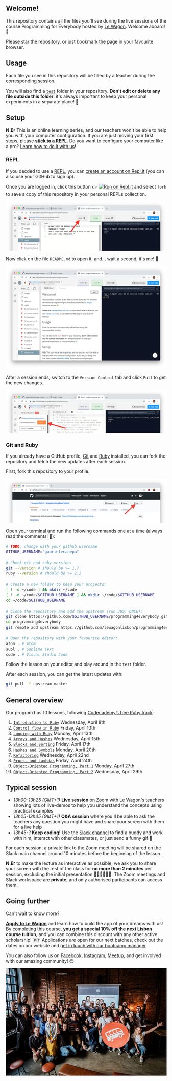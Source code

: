 ## Welcome!

This repository contains all the files you'll see during the live sessions of the course Programming for Everybody hosted by [Le Wagon](https://www.lewagon.com). Welcome aboard! 🎉

Please star the repository, or just bookmark the page in your favourite browser.

## Usage

Each file you see in this repository will be filled by a teacher during the corresponding session.

You will also find a [`test`](./test) folder in your repository. **Don't edit or delete any file outside this folder**: it's always important to keep your personal experiments in a separate place! 🧪

## Setup

**N.B:** This is an online learning series, and our teachers won't be able to help you with your computer configuration. If you are just moving your first steps, please **[stick to a REPL](#repl)**. Do you want to configure your computer like a pro? [Learn how to do it with us](#going-further)!

### REPL

If you decded to use a [REPL](https://en.wikipedia.org/wiki/Read%E2%80%93eval%E2%80%93print_loop), you can [create an account on Repl.it](https://repl.it/signup) (you can also use your GitHub to sign up).

Once you are logged in, click this button 👉 [![Run on Repl.it](https://repl.it/badge/github/lewagonlisbon/programming4everybody)](https://repl.it/@lewagonlisbon/programming4everybody) and select `fork` to save a copy of this repository in your personal REPLs collection.

![](images/repl1.png)

Now click on the file `README.md` to open it, and... wait a second, it's me! 🤖

![](images/repl2.png)

After a session ends, switch to the `Version Control` tab and click `Pull` to get the new changes.

![](images/repl3.png)

### Git and Ruby

If you already have a GitHub profile, [Git](https://git-scm.com/book/en/v2/Getting-Started-Installing-Git) and [Ruby](https://www.ruby-lang.org/en/documentation/installation) installed, you can fork the repository and fetch the new updates after each session.

First, fork this repository to your profile.

![](images/fork.png)

Open your terminal and run the following commands one at a time (always read the comments! 👀):

```sh
# TODO: change with your github username
GITHUB_USERNAME="gabrielecanepa"

# Check git and ruby version:
git --version # should be >= 1.7
ruby --version # should be >= 2.2

# Create a new folder to keep your projects:
[ ! -d ~/code ] && mkdir ~/code
[ ! -d ~/code/$GITHUB_USERNAME ] && mkdir ~/code/$GITHUB_USERNAME
cd ~/code/$GITHUB_USERNAME

# Clone the repository and add the upstream (run JUST ONCE):
git clone https://github.com/$GITHUB_USERNAME/programming4everybody.git
cd programming4everybody
git remote add upstream https://github.com/lewagonlisbon/programming4everybody.git

# Open the repository with your favourite editor:
atom . # Atom
subl . # Sublime Text
code . # Visual Studio Code
```

Follow the lesson on your editor and play around in the `test` folder.

After each session, you can get the latest updates with:

```sh
git pull -f upstream master
```

## General overview

Our program has 10 lessons, following [Codecademy’s free Ruby track](https://www.codecademy.com/learn/learn-ruby):

1. [`Introduction to Ruby`](./01_introduction.rb) Wednesday, April 8th
2. [`Control flow in Ruby`](./02_control_flow.rb) Friday, April 10th
3. [`Looping with Ruby`](./03_looping.rb) Monday, April 13th
4. [`Arrays and Hashes`](./04_arrays_and_hases.rb) Wednesday, April 15th
5. [`Blocks and Sorting`](./05_blocks.rb) Friday, April 17th
6. [`Hashes and Symbols`](./06_hashes_and_symbols.rb.rb) Monday, April 20th
7. [`Refactoring`](./07_refractoring.rb) Wednesday, April 22nd
8. [`Procs, and Lambdas`](./08_procks_and_lambdas.rb) Friday, April 24th
9. [`Object-Oriented Programming, Part 1`](./09_oop.rb) Monday, April 27th
10. [`Object-Oriented Programming, Part 2`](./10_oop.rb) Wednesday, April 29th

## Typical session

- _13h00-13h25 (GMT+1)_ **Live session** on [Zoom](https://zoom.us/signup) with Le Wagon's teachers showing lots of live-demos to help you understand the concepts using practical examples
- _13h25-13h45 (GMT+1)_ **Q&A session** where you'll be able to ask the teachers any question you might have and share your screen with them for a live help
- _13h45-?_ **Keep coding!** Use the [Slack channel](https://programming4everybody.slack.com) to find a buddy and work with him, interact with other classmates, or just send a funny gif 🙈

For each session, a private link to the Zoom meeting will be shared on the Slack main channel around 10 minutes before the beginning of the lesson.

**N.B:** to make the lecture as interactive as possible, we ask you to share your screen with the rest of the class for **no more than 2 minutes** per session, excluding the initial presentation 🙋🏼‍♀️🙋🏽‍♂️.
The Zoom meetings and Slack workspace are **private**, and only authorised participants can access them.

## Going further

Can't wait to know more?

**[Apply to Le Wagon](http://www.lewagon.com/lisbon/apply)** and learn how to build the app of your dreams with us! By completing this course, **you get a special 10% off the next Lisbon course tuition**, and you can combine this discount with any other active scholarship! 🇵🇹 Applications are open for our next batches, check out the dates on our website and [get in touch with our bootcamp manager](https://meetings.hubspot.com/fernando-jardim1).

You can also follow us on [Facebook](https://www.facebook.com/lewagonlisbon), [Instagram](https://www.instagram.com/lewagonlisbon), [Meetup](https://www.meetup.com/Le-Wagon-Lisbon-Coding-Station), and get involved with our amazing community! 😍

![](images/lisbon.jpg)
